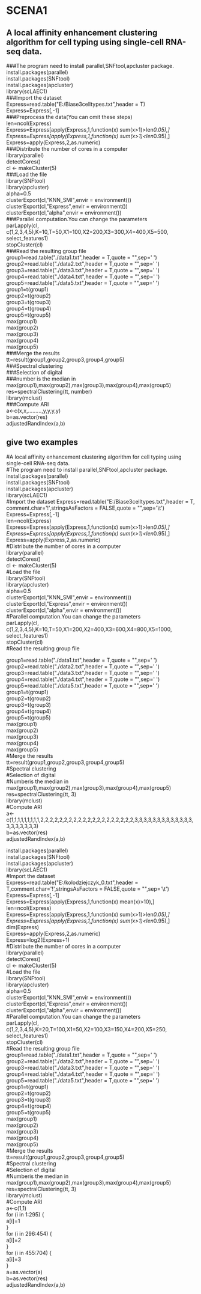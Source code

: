 # SCENA1  
## A local affinity enhancement clustering algorithm for cell typing using single-cell RNA-seq data.  
###The program need to install parallel,SNFtool,apcluster package.  
install.packages(parallel)  
install.packages(SNFtool)  
install.packages(apcluster)  
library(scLAEC1)  
###Import the dataset  
Express=read.table("E:/Biase3celltypes.txt",header = T)  
Express=Express[,-1]  
###Preprocess the data(You can omit these steps)  
len=ncol(Express)  
Express=Express[apply(Express,1,function(x) sum(x>1)>len*0.05),]  
Express=Express[apply(Express,1,function(x) sum(x>1)<len*0.95),]  
Express=apply(Express,2,as.numeric)  
###Distribute the number of cores in a computer  
library(parallel)  
detectCores()  
cl <- makeCluster(5)  
###Load the file  
library(SNFtool)  
library(apcluster)  
alpha=0.5  
clusterExport(cl,"KNN_SMI",envir = environment())  
clusterExport(cl,"Express",envir = environment())  
clusterExport(cl,"alpha",envir = environment())  
###Parallel computation.You can change the parameters  
parLapply(cl, c(1,2,3,4,5),K=10,T=50,X1=100,X2=200,X3=300,X4=400,X5=500, select_features1)  
stopCluster(cl)  
###Read the resulting group file  
group1=read.table("./data1.txt",header = T,quote = "",sep=' ')  
group2=read.table("./data2.txt",header = T,quote = "",sep=' ')  
group3=read.table("./data3.txt",header = T,quote = "",sep=' ')  
group4=read.table("./data4.txt",header = T,quote = "",sep=' ')  
group5=read.table("./data5.txt",header = T,quote = "",sep=' ')  
group1=t(group1)  
group2=t(group2)  
group3=t(group3)  
group4=t(group4)  
group5=t(group5)  
max(group1)  
max(group2)  
max(group3)  
max(group4)  
max(group5)  
###Merge the results  
tt=result(group1,group2,group3,group4,group5)  
###Spectral clustering  
###Selection of digital  
###number is the median in max(group1),max(group2),max(group3),max(group4),max(group5)  
res=spectralClustering(tt, number)  
library(mclust)  
###Compute ARI  
a<-c(x,x,.........,y,y,y,y)  
b=as.vector(res)  
adjustedRandIndex(a,b)  


## give two examples  
#A local affinity enhancement clustering algorithm for cell typing using single-cell RNA-seq data.  
#The program need to install parallel,SNFtool,apcluster package.  
install.packages(parallel)  
install.packages(SNFtool)  
install.packages(apcluster)  
library(scLAEC1)  
#Import the dataset 
Express=read.table("E:/Biase3celltypes.txt",header = T, comment.char='!',stringsAsFactors = FALSE,quote = "",sep='\t')  
Express=Express[,-1]  
len=ncol(Express)  
Express=Express[apply(Express,1,function(x) sum(x>1)>len*0.05),]  
Express=Express[apply(Express,1,function(x) sum(x>1)<len*0.95),]  
Express=apply(Express,2,as.numeric)  
#Distribute the number of cores in a computer  
library(parallel)  
detectCores()  
cl <- makeCluster(5)  
#Load the file  
library(SNFtool)  
library(apcluster)  
alpha=0.5  
clusterExport(cl,"KNN_SMI",envir = environment())  
clusterExport(cl,"Express",envir = environment())  
clusterExport(cl,"alpha",envir = environment())  
#Parallel computation.You can change the parameters  
parLapply(cl, c(1,2,3,4,5),K=10,T=50,X1=200,X2=400,X3=600,X4=800,X5=1000, select_features1)  
stopCluster(cl)  
#Read the resulting group file  

group1=read.table("./data1.txt",header = T,quote = "",sep=' ')  
group2=read.table("./data2.txt",header = T,quote = "",sep=' ')  
group3=read.table("./data3.txt",header = T,quote = "",sep=' ')  
group4=read.table("./data4.txt",header = T,quote = "",sep=' ')  
group5=read.table("./data5.txt",header = T,quote = "",sep=' ')  
group1=t(group1)  
group2=t(group2)  
group3=t(group3)  
group4=t(group4)  
group5=t(group5)  
max(group1)  
max(group2)  
max(group3)  
max(group4)  
max(group5)  
#Merge the results  
tt=result(group1,group2,group3,group4,group5)  
#Spectral clustering  
#Selection of digital  
#Numberis the median in max(group1),max(group2),max(group3),max(group4),max(group5)  
res=spectralClustering(tt, 3)  
library(mclust)  
#Compute ARI  
a<-c(1,1,1,1,1,1,1,1,1,2,2,2,2,2,2,2,2,2,2,2,2,2,2,2,2,2,2,2,2,3,3,3,3,3,3,3,3,3,3,3,3,3,3,3,3,3,3,3,3)  
b=as.vector(res)  
adjustedRandIndex(a,b)




install.packages(parallel)  
install.packages(SNFtool)  
install.packages(apcluster)  
library(scLAEC1)  
#Import the dataset   
Express=read.table("E:/kolodziejczyk_0.txt",header = T,comment.char='!',stringsAsFactors = FALSE,quote = "",sep='\t')  
Express=Express[,-1]  
Express=Express[apply(Express,1,function(x) mean(x)>10),]  
len=ncol(Express)  
Express=Express[apply(Express,1,function(x) sum(x>1)>len*0.05),]  
Express=Express[apply(Express,1,function(x) sum(x>1)<len*0.95),]  
dim(Express)  
Express=apply(Express,2,as.numeric)  
Express=log2(Express+1)  
#Distribute the number of cores in a computer  
library(parallel)  
detectCores()  
cl <- makeCluster(5)  
#Load the file  
library(SNFtool)  
library(apcluster)  
alpha=0.5  
clusterExport(cl,"KNN_SMI",envir = environment())  
clusterExport(cl,"Express",envir = environment())  
clusterExport(cl,"alpha",envir = environment())  
#Parallel computation.You can change the parameters  
parLapply(cl, c(1,2,3,4,5),K=20,T=100,X1=50,X2=100,X3=150,X4=200,X5=250, select_features1)  
stopCluster(cl)  
#Read the resulting group file  
group1=read.table("./data1.txt",header = T,quote = "",sep=' ')  
group2=read.table("./data2.txt",header = T,quote = "",sep=' ')  
group3=read.table("./data3.txt",header = T,quote = "",sep=' ')  
group4=read.table("./data4.txt",header = T,quote = "",sep=' ')  
group5=read.table("./data5.txt",header = T,quote = "",sep=' ')  
group1=t(group1)  
group2=t(group2)  
group3=t(group3)  
group4=t(group4)  
group5=t(group5)  
max(group1)  
max(group2)  
max(group3)  
max(group4)  
max(group5)  
#Merge the results  
tt=result(group1,group2,group3,group4,group5)  
#Spectral clustering  
#Selection of digital  
#Numberis the median in max(group1),max(group2),max(group3),max(group4),max(group5)  
res=spectralClustering(tt, 3)  
library(mclust)  
#Compute ARI  
a<-c(1,1)  
for (i in 1:295) {  
  a[i]=1  
}  
for (i in 296:454) {  
  a[i]=2  
}  
for (i in 455:704) {  
  a[i]=3  
}  
a=as.vector(a)  
b=as.vector(res)  
adjustedRandIndex(a,b)  


